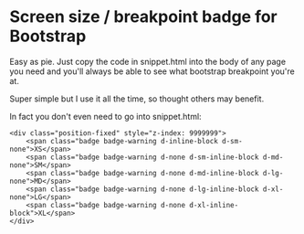 # Screen size / breakpoint badge for Bootstrap
Easy as pie. Just copy the code in snippet.html into the body of any page you need and you'll always be able to see what bootstrap breakpoint you're at.

Super simple but I use it all the time, so thought others may benefit.

In fact you don't even need to go into snippet.html:

```
<div class="position-fixed" style="z-index: 9999999">
    <span class="badge badge-warning d-inline-block d-sm-none">XS</span>
    <span class="badge badge-warning d-none d-sm-inline-block d-md-none">SM</span>
    <span class="badge badge-warning d-none d-md-inline-block d-lg-none">MD</span>
    <span class="badge badge-warning d-none d-lg-inline-block d-xl-none">LG</span>
    <span class="badge badge-warning d-none d-xl-inline-block">XL</span>
</div>
```
